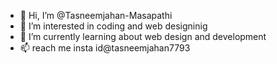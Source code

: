 - 👋 Hi, I’m @Tasneemjahan-Masapathi
- 👀 I’m interested in coding and web designinig
- 🌱 I’m currently learning about web design and development
- 📫 reach me  insta id@tasneemjahan7793



